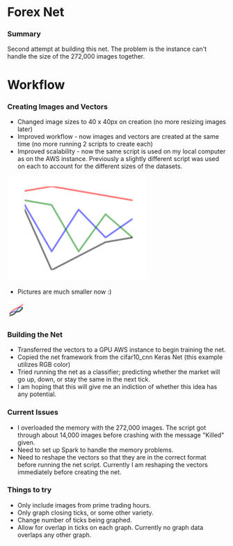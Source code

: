 # Forex Net
### Summary
Second attempt at building this net.  The problem is the instance can't handle the size of the 272,000 images together.

# Workflow
### Creating Images and Vectors
 - Changed image sizes to 40 x 40px on creation (no more resizing images later)
 - Improved workflow - now images and vectors are created at the same time (no more running 2 scripts to create each)
 - Improved scalability - now the same script is used on my local computer as on the AWS instance.  Previously a slightly different script was used on each to account for the different sizes of the datasets.

<img src="https://raw.githubusercontent.com/gravity226/forex_net/master/imgs/EURUSD_20010103_00-00-00.png" width="320" height="240">

 - Pictures are much smaller now :)

<img src="https://github.com/gravity226/forex_net/blob/master/net_4040px/imgs/AUDJPY_20010103_00-00-00.png">

### Building the Net
 - Transferred the vectors to a GPU AWS instance to begin training the net.
 - Copied the net framework from the cifar10_cnn Keras Net (this example utilizes RGB color)
 - Tried running the net as a classifier; predicting whether the market will go up, down, or stay the same in the next tick.
 - I am hoping that this will give me an indiction of whether this idea has any potential.

### Current Issues
 - I overloaded the memory with the 272,000 images. The script got through about 14,000 images before crashing with the message "Killed" given.
 - Need to set up Spark to handle the memory problems.
 - Need to reshape the vectors so that they are in the correct format before running the net script.  Currently I am reshaping the vectors immediately before creating the net.

### Things to try
 - Only include images from prime trading hours.
 - Only graph closing ticks, or some other variety.
 - Change number of ticks being graphed.
 - Allow for overlap in ticks on each graph. Currently no graph data overlaps any other graph.
